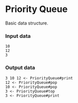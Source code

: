 # Priority Queue
Basic data structure.

### Input data
```
10
12
3
```

### Output data
```
3 10 12 <- PriorityQueue#print
12 <- PriorityQueue#pop
10 <- PriorityQueue#pop
3 <- PriorityQueue#top
3 <- PriorityQueue#print
```
